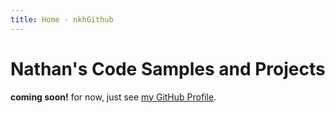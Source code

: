```yaml
---
title: Home - nkhGithub
---
```


# Nathan's Code Samples and Projects #

**coming soon!** for now, just see [my GitHub Profile](https://github.com/Narvey).
